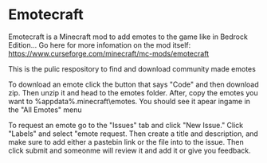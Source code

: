 # Emotecraft
Emotecraft is a Minecraft mod to add emotes to the game like in Bedrock Edition...
Go here for more infomation on the mod itself:
https://www.curseforge.com/minecraft/mc-mods/emotecraft

This is the pulic respository to find and download community made emotes

To download an emote click the button that says "Code" and then download zip. Then unzip it and head to the emotes folder. After, copy the emotes you want to  %appdata%\.minecraft\emotes. You should see it apear ingame in the "All Emotes" menu

To request an emote go to the "Issues" tab and click "New Issue." Click "Labels" and select "emote request. Then create a title and description, and make sure to add either a pastebin link or the file into to the issue. Then click submit and someonme will review it and add it or give you feedback.
